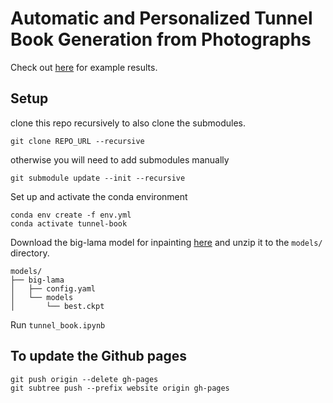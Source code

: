 # Automatic and Personalized Tunnel Book Generation from Photographs
Check out [here](https://koitu.github.io/cs413-computational-photography-project) for example results.

## Setup
clone this repo recursively to also clone the submodules.
```
git clone REPO_URL --recursive
```
otherwise you will need to add submodules manually
```
git submodule update --init --recursive
```
Set up and activate the conda environment
```
conda env create -f env.yml
conda activate tunnel-book
```
Download the big-lama model for inpainting [here](https://drive.google.com/drive/folders/1pxea8PQ83Y9pBkCv2adk68BFskFlldZb) and unzip it to the `models/` directory.
```
models/
├── big-lama
│   ├── config.yaml
│   └── models
│       └── best.ckpt
```
Run `tunnel_book.ipynb`

<!-- # Segmented object Output
layer#.npy: an array of object masks on one layer (with the same size as the downsampled input image). -->

<!-- # Tunnel Book Generation Parameters
- filter_segma: Gaussian filter parameter which can smooth the mask edge. Default: 10
- filter_shreshold: Filter parameter, which decide the size and shape of the mask. Default: 0.2
- link_to_ground: Whether to link the layers to the ground. Default: False
- sample_method: the sample methods for re-segmentation. Grid method('grid') and method based on superpixel('superpixel') are implemented. Default: 'superpixel'
- Filter_layer: Whether to use the filted mask as output or the original mask.
 -->
<!-- # Start

Please find the tunnel_book.ipynb to get start with our project.

Please find the notebook inside inpaint folder to run detailed example or automatic example. -->

## To update the Github pages
```
git push origin --delete gh-pages
git subtree push --prefix website origin gh-pages
```

